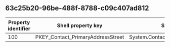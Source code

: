 ## 63c25b20-96be-488f-8788-c09c407ad812

Property identifier | Shell property key | Shell name | Alias
--- | --- | --- | ---
100 | PKEY_Contact_PrimaryAddressStreet | System.Contact.PrimaryAddressStreet | 

